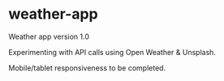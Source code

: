 # weather-app

Weather app version 1.0

Experimenting with API calls using Open Weather & Unsplash.

Mobile/tablet responsiveness to be completed.
